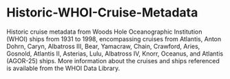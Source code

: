 # Historic-WHOI-Cruise-Metadata
Historic cruise metadata from Woods Hole Oceanographic Institution (WHOI) ships from 1931 to 1998, encompassing cruises from Atlantis, Anton Dohrn, Caryn, Albatross III, Bear, Yamacraw, Chain, Crawford, Aries, Gosnold, Atlantis II, Asterias, Lulu, Albatross IV, Knorr, Oceanus, and Atlantis (AGOR-25) ships. More information about the cruises and ships referenced is available from the WHOI Data Library. 
